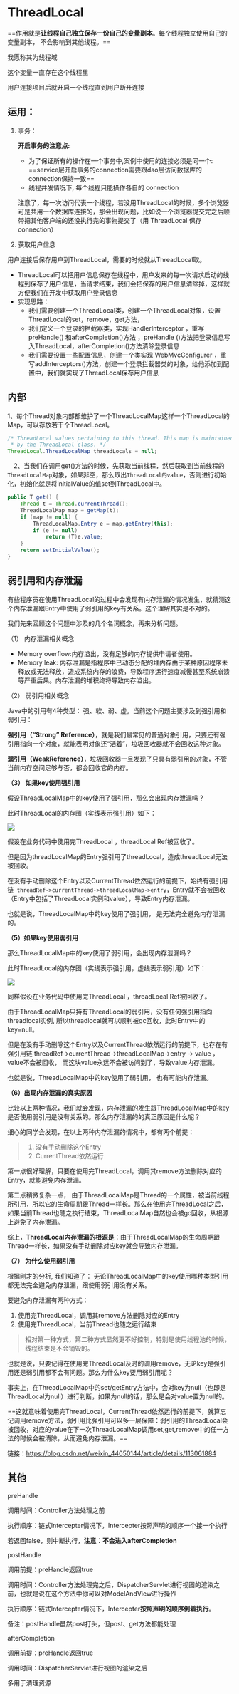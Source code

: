 

# ThreadLocal

==作用就是**让线程自己独立保存一份自己的变量副本**。每个线程独立使用自己的变量副本， 不会影响到其他线程。==

我愿称其为线程域

这个变量一直存在这个线程里





用户连接项目后就开启一个线程直到用户断开连接



## 运用：

1. 事务：

    **开启事务的注意点:**

   - 为了保证所有的操作在一个事务中,案例中使用的连接必须是同一个: ==service层开启事务的connection需要跟dao层访问数据库的connection保持一致==
   - 线程并发情况下, 每个线程只能操作各自的 connection

   

   注意了，每一次访问代表一个线程，若没用ThreadLocal的时候，多个浏览器可是共用一个数据库连接的，那会出现问题，比如说一个浏览器提交完之后顺带把其他客户端的还没执行完的事物提交了（用 ThreadLocal 保存 connection）

2. 获取用户信息

用户连接后保存用户到ThreadLocal，需要的时候就从ThreadLocal取。

- ThreadLocal可以把用户信息保存在线程中，用户发来的每一次请求启动的线程到保存了用户信息，当请求结束，我们会把保存的用户信息清除掉，这样就方便我们在开发中获取用户登录信息
- 实现思路：
  - 我们需要创建一个ThreadLocal类，创建一个ThreadLocal对象，设置ThreadLocal的set，remove，get方法，
  - 我们定义一个登录的拦截器类，实现HandlerInterceptor ，重写 preHandle() 和afterCompletion()方法 ，preHandle ()方法把登录信息写入ThreadLocal，afterCompletion()方法清除登录信息
  - 我们需要设置一些配置信息，创建一个类实现 WebMvcConfigurer ，重写addInterceptors()方法，创建一个登录拦截器类的对象，给他添加到配置中，我们就实现了ThreadLocal保存用户信息
    

## 内部

1、每个Thread对象内部都维护了一个ThreadLocalMap这样一个ThreadLocal的Map，可以存放若干个ThreadLocal。

```java
/* ThreadLocal values pertaining to this thread. This map is maintained
 * by the ThreadLocal class. */
ThreadLocal.ThreadLocalMap threadLocals = null;
```

　2、当我们在调用get()方法的时候，先获取当前线程，然后获取到当前线程的`ThreadLocalMap`对象，如果非空，那么取出`ThreadLocal的value`，否则进行初始化，初始化就是将initialValue的值set到ThreadLocal中。

```java
public T get() {
    Thread t = Thread.currentThread();
    ThreadLocalMap map = getMap(t);
    if (map != null) {
        ThreadLocalMap.Entry e = map.getEntry(this);
        if (e != null)
            return (T)e.value;
    }
    return setInitialValue();
}
```

## 弱引用和内存泄漏
 有些程序员在使用ThreadLocal的过程中会发现有内存泄漏的情况发生，就猜测这个内存泄漏跟Entry中使用了弱引用的key有关系。这个理解其实是不对的。

 我们先来回顾这个问题中涉及的几个名词概念，再来分析问题。

（1） 内存泄漏相关概念

- Memory overflow:内存溢出，没有足够的内存提供申请者使用。
- Memory leak: 内存泄漏是指程序中已动态分配的堆内存由于某种原因程序未释放或无法释放，造成系统内存的浪费，导致程序运行速度减慢甚至系统崩溃等严重后果。内存泄漏的堆积终将导致内存溢出。

（2） 弱引用相关概念

 Java中的引用有4种类型： 强、软、弱、虚。当前这个问题主要涉及到强引用和弱引用：

 **强引用（“Strong” Reference）**，就是我们最常见的普通对象引用，只要还有强引用指向一个对象，就能表明对象还“活着”，垃圾回收器就不会回收这种对象。

 **弱引用（WeakReference）**，垃圾回收器一旦发现了只具有弱引用的对象，不管当前内存空间足够与否，都会回收它的内存。

**（3） 如果key使用强引用**

 假设ThreadLocalMap中的key使用了强引用，那么会出现内存泄漏吗？

 此时ThreadLocal的内存图（实线表示强引用）如下：



![](\pics\Strong.png)

 假设在业务代码中使用完ThreadLocal ，threadLocal Ref被回收了。

 但是因为threadLocalMap的Entry强引用了threadLocal，造成threadLocal无法被回收。

 在没有手动删除这个Entry以及CurrentThread依然运行的前提下，始终有强引用链` threadRef->currentThread->threadLocalMap->entry`，Entry就不会被回收（Entry中包括了ThreadLocal实例和value），导致Entry内存泄漏。

 也就是说，ThreadLocalMap中的key使用了强引用， 是无法完全避免内存泄漏的。


**（5）如果key使用弱引用**

 那么ThreadLocalMap中的key使用了弱引用，会出现内存泄漏吗？

 此时ThreadLocal的内存图（实线表示强引用，虚线表示弱引用）如下：

![](\pics\weak.png)

 同样假设在业务代码中使用完ThreadLocal ，threadLocal Ref被回收了。

 由于ThreadLocalMap只持有ThreadLocal的弱引用，没有任何强引用指向threadlocal实例, 所以threadlocal就可以顺利被gc回收，此时Entry中的key=null。

 但是在没有手动删除这个Entry以及CurrentThread依然运行的前提下，也存在有强引用链 threadRef->currentThread->threadLocalMap->entry -> value ，value不会被回收， 而这块value永远不会被访问到了，导致value内存泄漏。

 也就是说，ThreadLocalMap中的key使用了弱引用， 也有可能内存泄漏。

**（6）出现内存泄漏的真实原因**

 比较以上两种情况，我们就会发现，内存泄漏的发生跟ThreadLocalMap中的key是否使用弱引用是没有关系的。那么内存泄漏的的真正原因是什么呢？

 细心的同学会发现，在以上两种内存泄漏的情况中，都有两个前提：

>1. 没有手动删除这个Entry
>2. CurrentThread依然运行



第一点很好理解，只要在使用完ThreadLocal，调用其remove方法删除对应的Entry，就能避免内存泄漏。

 第二点稍微复杂一点， 由于ThreadLocalMap是Thread的一个属性，被当前线程所引用，所以它的生命周期跟Thread一样长。那么在使用完ThreadLocal之后，如果当前Thread也随之执行结束，ThreadLocalMap自然也会被gc回收，从根源上避免了内存泄漏。

 综上，**ThreadLocal内存泄漏的根源是**：由于ThreadLocalMap的生命周期跟Thread一样长，如果没有手动删除对应key就会导致内存泄漏。


**（7） 为什么使用弱引用**

 根据刚才的分析, 我们知道了： 无论ThreadLocalMap中的key使用哪种类型引用都无法完全避免内存泄漏，跟使用弱引用没有关系。

 要避免内存泄漏有两种方式：

1. 使用完ThreadLocal，调用其remove方法删除对应的Entry
2. 使用完ThreadLocal，当前Thread也随之运行结束

>  相对第一种方式，第二种方式显然更不好控制，特别是使用线程池的时候，线程结束是不会销毁的。

 也就是说，只要记得在使用完ThreadLocal及时的调用remove，无论key是强引用还是弱引用都不会有问题。那么为什么key要用弱引用呢？

 事实上，在ThreadLocalMap中的set/getEntry方法中，会对key为null（也即是ThreadLocal为null）进行判断，如果为null的话，那么是会对value置为null的。

==这就意味着使用完ThreadLocal，CurrentThread依然运行的前提下，就算忘记调用remove方法，弱引用比强引用可以多一层保障：弱引用的ThreadLocal会被回收，对应的value在下一次ThreadLocalMap调用set,get,remove中的任一方法的时候会被清除，从而避免内存泄漏。==

链接：https://blog.csdn.net/weixin_44050144/article/details/113061884

## 其他

preHandle

调用时间：Controller方法处理之前

执行顺序：链式Intercepter情况下，Intercepter按照声明的顺序一个接一个执行

若返回false，则中断执行，**注意：不会进入afterCompletion**

 

postHandle

调用前提：preHandle返回true

调用时间：Controller方法处理完之后，DispatcherServlet进行视图的渲染之前，也就是说在这个方法中你可以对ModelAndView进行操作

执行顺序：链式Intercepter情况下，Intercepter**按照声明的顺序倒着执行**。

备注：postHandle虽然post打头，但post、get方法都能处理

 

afterCompletion

调用前提：preHandle返回true

调用时间：DispatcherServlet进行视图的渲染之后

多用于清理资源